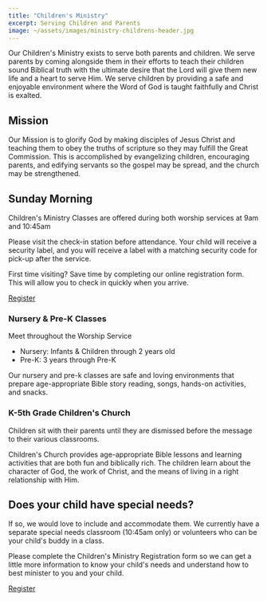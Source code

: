 ```yaml
---
title: "Children's Ministry"
excerpt: Serving Children and Parents
image: ~/assets/images/ministry-childrens-header.jpg
---
```


Our Children's Ministry exists to serve both parents and children. We serve parents by coming alongside them in their efforts to teach their children sound Biblical truth with the ultimate desire that the Lord will give them new life and a heart to serve Him. We serve children by providing a safe and enjoyable environment where the Word of God is taught faithfully and Christ is exalted.

## Mission

Our Mission is to glorify God by making disciples of Jesus Christ and teaching them to obey the truths of scripture so they may fulfill the Great Commission. This is accomplished by evangelizing children, encouraging parents, and edifying servants so the gospel may be spread, and the church may be strengthened.

## Sunday Morning

Children's Ministry Classes are offered during both worship services at 9am and 10:45am


Please visit the check-in station before attendance. Your child will receive a security label, and you will receive a label with a matching security code for pick-up after the service.


First time visiting? Save time by completing our online registration form. This will allow you to check in quickly when you arrive.

[Register](https://pleasanthome.churchcenter.com/registrations/events/1904085)

### Nursery & Pre-K Classes

Meet throughout the Worship Service

* Nursery: Infants & Children through 2 years old
* Pre-K: 3 years through Pre-K

Our nursery and pre-k classes are safe and loving environments that prepare age-appropriate Bible story reading, songs, hands-on activities, and snacks.

### K-5th Grade Children's Church

Children sit with their parents until they are dismissed before the message to their various classrooms.


Children's Church provides age-appropriate Bible lessons and learning activities that are both fun and biblically rich. The children learn about the character of God, the work of Christ, and the means of living in a right relationship with Him.

## Does your child have special needs?

If so, we would love to include and accommodate them. We currently have a separate special needs classroom (10:45am only) or volunteers who can be your child's buddy in a class. 


Please complete the Children's Ministry Registration form so we can get a little more information to know your child's needs and understand how to best minister to you and your child.

[Register](https://pleasanthome.churchcenter.com/registrations/events/1904085)
